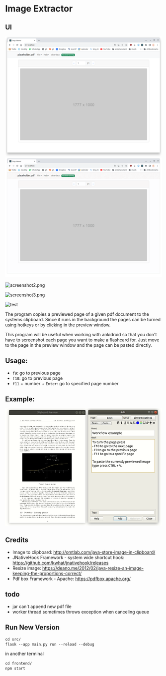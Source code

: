 # Image Extractor

## UI
![screenshot1a.png](./backend/screenshot_1.png)
![screenshot1a.png](./screenshot1.gif)

![screenshot2.png](./_miscellaneous/demos/img/screenshot_2.png)

![screenshot3.png](./_miscellaneous/demos/img/screenshot_3.png)

![test](./_miscellaneous/demos/img/images.jpeg)


The program copies a previewed page of a given pdf document to the systems clipboard. Since it runs in the background the pages can be turned using hotkeys or by clicking in the preview window. 

This program will be useful when working with ankidroid so that you don't have to screenshot each page you want to make a flashcard for. Just move to the page in the preview window and the page can be pasted directly.

## Usage: 
* `f9`: go to previous page
* `f10`: go to previous page
* `f11` + number + `Enter`: go to specified page number

## Example:
![Example workflow](./_miscellaneous/demos/gif/pdf2img_example.gif)

## Credits
* Image to clipboard: http://omtlab.com/java-store-image-in-clipboard/
* JNativeHook Framework - system wide shortcut hook: https://github.com/kwhat/jnativehook/releases
* Resize image: https://deano.me/2012/02/java-resize-an-image-keeping-the-proportions-correct/
* Pdf box Framework - Apache: https://pdfbox.apache.org/

## todo
* jar can't append new pdf file 
* worker thread sometimes throws exception when canceling queue


## Run New Version
```
cd src/
flask --app main.py run --reload --debug
```

in another terminal
```
cd frontend/
npm start
```

